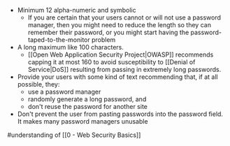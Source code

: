 -   Minimum 12 alpha-numeric and symbolic
	- If you are certain that your users cannot or will not use a password manager, then you might need to reduce the length so they can remember their password, or you might start having the password-taped-to-the-monitor problem
-   A long maximum like 100 characters.
	- [[Open Web Application Security Project|OWASP]] recommends capping it at most 160 to avoid susceptibility to [[Denial of Service|DoS]] resulting from passing in extremely long passwords.
-   Provide your users with some kind of text recommending that, if at all possible, they:
	-   use a password manager
	-   randomly generate a long password, and
	-   don't reuse the password for another site
-   Don't prevent the user from pasting passwords into the password field. It makes many password managers unusable

#understanding of [[0 - Web Security Basics]]